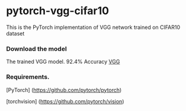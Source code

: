 # pytorch-vgg-cifar10
This is the PyTorch implementation of VGG network trained on CIFAR10 dataset 


### Download the model
The trained VGG model. 92.4% Accuracy [VGG](http://www.cs.unc.edu/~cyfu/cifar10/model_best.pth.tar)

### Requirements. 
[PyTorch] (https://github.com/pytorch/pytorch)

[torchvision] (https://github.com/pytorch/vision)
